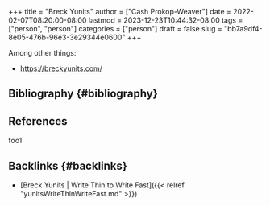 +++
title = "Breck Yunits"
author = ["Cash Prokop-Weaver"]
date = 2022-02-07T08:20:00-08:00
lastmod = 2023-12-23T10:44:32-08:00
tags = ["person", "person"]
categories = ["person"]
draft = false
slug = "bb7a9df4-8e05-476b-96e3-3e29344e0600"
+++

Among other things:

-   <https://breckyunits.com/>


## Bibliography {#bibliography}

## References

<style>.csl-entry{text-indent: -1.5em; margin-left: 1.5em;}</style><div class="csl-bib-body">
</div>

foo1


## Backlinks {#backlinks}

-   [Breck Yunits | Write Thin to Write Fast]({{< relref "yunitsWriteThinWriteFast.md" >}})
